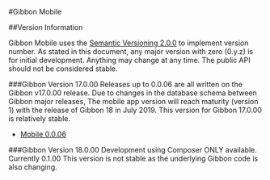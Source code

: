 #Gibbon Mobile

##Version Information

Gibbon Mobile uses the [Semantic Versioning 2.0.0](https://semver.org/) to implement version number. As stated in this document, any major version with zero (0.y.z) is for initial development. Anything may change at any time. The public API should not be considered stable.

###Gibbon Version 17.0.00
Releases up to 0.0.06 are all written on the Gibbon v17.0.00 release.  Due to changes in the database schema between Gibbon major releases, The mobile app version will reach maturity (version 1) with the release of Gibbon 18 in July 2019.
This version for Gibbon 17.0.00 is relatively stable. 

- [Mobile 0.0.06](/Download/Gibbon-Mobile.0.0.06.zip/)

###Gibbon Version 18.0.00
Development using Composer ONLY available.  Currently 0.1.00  This version is not stable as the underlying Gibbon code is also changing.

